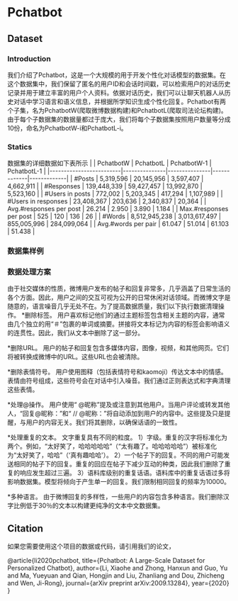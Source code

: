 # Pchatbot

## Dataset
### Introduction
我们介绍了Pchatbot，这是一个大规模的用于开发个性化对话模型的数据集。在这个数据集中，我们保留了匿名的用户ID和会话时间戳，可以检索用户的对话历史记录并用于建立丰富的用户个人资料。依据对话历史，我们可以让聊天机器人从历史对话中学习语言和语义信息，并根据所学知识生成个性化回复。Pchatbot有两个子集，名为PchatbotW(爬取微博数据构建)和PchatbotL(爬取司法论坛构建)。由于每个子数据集的数据量都过于庞大，我们将每个子数据集按照用户数量等分成10份，命名为PchatbotW-i和PchatbotL-i。
### Statics
数据集的详细数据如下表所示
|                         | PchatbotW     | PchatbotL     | PchatbotW-1 | PchatbotL-1 |
|-------------------------|---------------|---------------|-------------|-------------|
| #Posts                  | 5,319,596     | 20,145,956    | 3,597,407   | 4,662,911   |
| #Responses              | 139,448,339   | 59,427,457    | 13,992,870  | 5,523,160   |
| #Users in posts         | 772,002       | 5,203,345     | 417,294     | 1,107,989   |
| #Users in responses     | 23,408,367    | 203,636       | 2,340,837   | 20,364      |
| Avg.#responses per post | 26.214        | 2.950         | 3.890       | 1.184       |
| Max.#responses per post | 525           | 120           | 136         | 26          |
| #Words                  | 8,512,945,238 | 3,013,617,497 | 855,005,996 | 284,099,064 |
| Avg.#words per pair     | 61.047        | 51.014        | 61.103      | 51.438      |
### 数据集样例

### 数据处理方案
由于社交媒体的性质，微博用户发布的帖子和回复非常多，几乎涵盖了日常生活的各个方面。因此，用户之间的交互可视为公开的日常休闲对话领域。而微博文字是随意的，语言噪音几乎无处不在。为了提高数据质量，我们以下执行数据清理操作。
*删除标签。 
用户喜欢标记他们的通过主题标签包含相关主题的内容，通常由几个独立的用“＃”包裹的单词或摘要。拼接将文本标记为内容的标签会影响语义的连贯性。因此，我们从文本中删除了这一部分。

*删除URL。 
用户的帖子和回复包含多媒体内容，图像，视频，和其他网页。它们将被转换成微博中的URL。这些URL也会被清除。

*删除表情符号。
用户使用图释（包括表情符号和kaomoji）传达文本中的情感。表情由符号组成，这些符号会在对话中引入噪音。我们通过正则表达式和字典清理这些表情。

*处理@操作。
用户使用“ @昵称”提及或注意到其他用户。当用户评论或转发其他人，“回复@昵称：”和“ // @昵称：”将自动添加到用户的内容中。这些提及只是提醒，与用户的内容无关。我们将其删除，以确保话语的一致性。

*处理重复的文本。
文字重复具有不同的粒度。 1）字级。重复的汉字将标准化为两个。例如，“太好笑了，哈哈哈哈哈”（“太有趣了。哈哈哈哈哈”）被标准化为“太好笑了，哈哈”（‘真有趣哈哈'）。 2）一个帖子下的回复。不同的用户可能发送相同的帖子下的回复。重复的回应在帖子下减少互动的种类，因此我们删除了重复的响应发生超过三遍。 3）语料库级别的重复话语。语料库中的重复话语过多将影响数据集。模型将倾向于产生单一的回复。我们限制相同回复的频率为10000。

*多种语言。
由于微博回复的多样性，一些用户的内容包含多种语言。我们删除汉字比例低于30％的文本以构建更纯净的文本中文数据集。



## Citation
如果您需要使用这个项目的数据或代码，请引用我们的论文，

@article{li2020pchatbot,
  title={Pchatbot: A Large-Scale Dataset for Personalized Chatbot},
  author={Li, Xiaohe and Zhong, Hanxun and Guo, Yu and Ma, Yueyuan and Qian, Hongjin and Liu, Zhanliang and Dou, Zhicheng and Wen, Ji-Rong},
  journal={arXiv preprint arXiv:2009.13284},
  year={2020}
}


